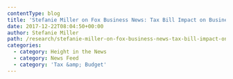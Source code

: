 ```yaml
---
contentType: blog
title: 'Stefanie Miller on Fox Business News: Tax Bill Impact on Business'
date: 2017-12-22T08:04:50+00:00
author: Stefanie Miller
path: /research/stefanie-miller-on-fox-business-news-tax-bill-impact-on-business/
categories:
  - category: Height in the News
  - category: News Feed
  - category: 'Tax &amp; Budget'
---
```

<script type="text/javascript" src="http://video.foxbusiness.com/v/embed.js?id=5690416658001&w=466&h=263">span data-mce-type="bookmark" style="display: inline-block; width: 0px; overflow: hidden; line-height: 0;" class="mce_SELRES_start">﻿</span></script>
